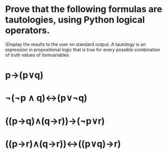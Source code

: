 # Prove that the following formulas are tautologies, using Python logical operators. 
\Display the results to the user on standard output. 
A tautology is an expression in propositional logic that is true for every possible combination of truth values of itsmvariables

# p→(p∨q)
# ¬(¬p ∧ q)↔(p∨¬q)
# ((p→q)∧(q→r))→(¬p∨r)
# ((p→r)∧(q→r))↔((p∨q)→r)
